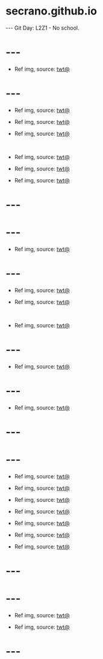 # secrano.github.io

--- Git Day: L2Z1 - No school.

# ---

- Ref img, source: [twt@](https://x.com/ha9siro/status/1976167232725205160)

# ---

- Ref img, source: [twt@](https://x.com/Clara05sulli/status/1975588242649944485)

- Ref img, source: [twt@](https://x.com/xQc/status/1975924279742025884)

- Ref img, source: [twt@](https://x.com/swyx/status/1975711519506833424)

<br/>

- Ref img, source: [twt@](https://x.com/kaiser_tarsier/status/1975936016424050967)

- Ref img, source: [twt@](https://x.com/lamegff/status/1973216533615878438)

- Ref img, source: [twt@](https://x.com/kaebabyxo1/status/1975645044939055201)

# ---
# ---

- Ref img, source: [twt@](https://x.com/AiGirlsPhoto/status/1975102754201972749)

# ---

- Ref img, source: [twt@](https://x.com/PanoramaJasmin/status/1973112605519544687)

- Ref img, source: [twt@](https://x.com/PanoramaJasmin/status/1973112605519544687)

<br/>

- Ref img, source: [twt@](https://x.com/yurari_banri/status/1973313436466762093)

# ---

- Ref img, source: [twt@](https://x.com/AiWithYou1/status/1973713593129644133)

# ---

- Ref img, source: [twt@](https://x.com/000chun000_/status/1974412672881049789)

# ---
# ---

- Ref img, source: [twt@](https://x.com/MikominCosplay/status/1972748833877815404)

- Ref img, source: [twt@](https://x.com/Coharrie_AI/status/1972859445320482867)

- Ref img, source: [twt@](https://x.com/ACustomframing/status/1972908676160864337)

- Ref img, source: [twt@](https://x.com/Kuroneko__x/status/1972895166513156281)

- Ref img, source: [twt@](https://x.com/mandycosplay_/status/1972803408185958729)

- Ref img, source: [twt@](https://x.com/sakura_yayami/status/1972765889704653108)

- Ref img, source: [twt@](https://x.com/redshift_x/status/1972609760756404697)

# ---
# ---

- Ref img, source: [twt@](https://x.com/BombGirlsClub/status/1972498972158894095)

- Ref img, source: [twt@](https://x.com/Lei_Chan_/status/1970916892312576025)

# ---
